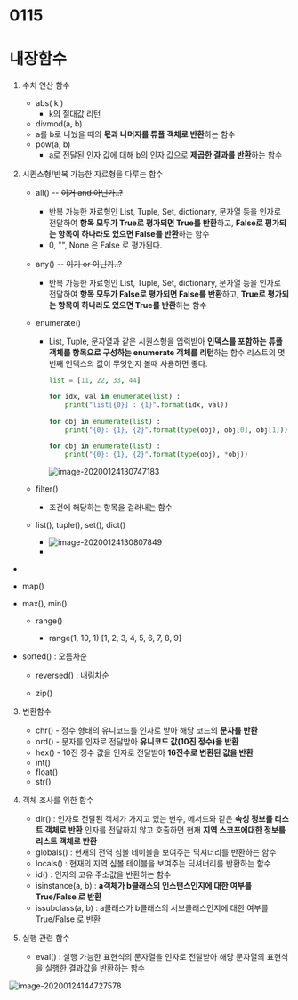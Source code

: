 # 0115

# 내장함수

1. 수치 연산 함수
   - abs( k )
     - k의 절대값 리턴
   -  divmod(a, b)
     - a를 b로 나눴을 때의 **몫과 나머지를 튜플 객체로 반환**하는 함수
   - pow(a, b)
     - a로 전달된 인자 값에 대해 b의 인자 값으로 **제곱한 결과를 반환**하는 함수



2. 시퀀스형/반복 가능한 자료형을 다루는 함수

   - all() -- ~~이거 and 아닌가..?~~

     - 반복 가능한 자료형인 List, Tuple, Set, dictionary, 문자열 등을 인자로 전달하여
       **항목 모두가 True로 평가되면 True를 반환**하고, 
       **False로 평가되는 항목이 하나라도 있으면 False를 반환**하는 함수
     - 0, "", None 은 False 로 평가된다.

   - any() -- ~~이거 or 아닌가..?~~

     - 반복 가능한 자료형인 List, Tuple, Set, dictionary, 문자열 등을 인자로 전달하여
       **항목 모두가 False로 평가되면 False를 반환**하고,
       **True로 평가되는 항목이 하나라도 있으면 True를 반환**하는 함수

   - enumerate()

     - List, Tuple, 문자열과 같은 시퀀스형을 입력받아
       **인덱스를 포함하는 튜플 객체를 항목으로 구성하는 enumerate 객체를 리턴**하는 함수
       리스트의 몇번째 인덱스의 값이 무엇인지 볼때 사용하면 좋다.

       ```python
       list = [11, 22, 33, 44]
       
       for idx, val in enumerate(list) :
           print("list[{0}] : {1}".format(idx, val))
           
       for obj in enumerate(list) :
           print("{0}: {1}, {2}".format(type(obj), obj[0], obj[1]))
           
       for obj in enumerate(list) :
           print("{0}: {1}, {2}".format(type(obj), *obj))
       ```

       ![image-20200124130747183](C:\Users\kjaeg\TIL\img\image-20200124130747183.png)

       
   
       

   - filter()

     - 조건에 해당하는 항목을 걸러내는 함수

   - list(), tuple(), set(), dict()

     - ![image-20200124130807849](C:\Users\kjaeg\TIL\img\image-20200124130807849.png)
     - 
  - 
   
- map()
  
- max(), min()
  
   - range()

     - range(1, 10, 1)
    [1, 2, 3, 4, 5, 6, 7, 8, 9]
   
- sorted() : 오름차순
  
   - reversed() : 내림차순
   
   - zip()



3. 변환함수
   - chr() - 정수 형태의 유니코드를 인자로 받아 해당 코드의 **문자를 반환**
   - ord() - 문자를 인자로 전달받아 **유니코드 값(10진 정수)을 반환**
   - hex() - 10진 정수 값을 인자로 전달받아 **16진수로 변환된 값을 반환**
   - int()
   - float()
   - str()



4. 객체 조사를 위한 함수
   - dir() : 인자로 전달된 객체가 가지고 있는 변수, 메서드와 같은
     			**속성 정보를 리스트 객체로 반환**
           			인자를 전달하지 않고 호출하면
           			현재 **지역 스코프에대한 정보를 리스트 객체로 반환**
   - globals() : 현재의 전역 심볼 테이블을 보여주는
     		             딕셔너리를 반환하는 함수
   - locals() : 현재의 지역 심볼 테이블을 보여주는
                          딕셔너리를 반환하는 함수
   - id() : 인자의 고유 주소값을 반환하는 함수
   - isinstance(a, b) : **a객체가 b클래스의 인스턴스인지에 대한 여부를 True/False 로 반환**
   - issubclass(a, b) : a클래스가 b클래스의 서브클래스인지에 대한 여부를 True/False 로 반환
   



5. 실행 관련 함수
   - eval() : 실행 가능한 표현식의 문자열을 인자로 전달받아
     				해당 문자열의 표현식을 실행한 결과값을 반환하는 함수

![image-20200124144727578](C:%5CUsers%5Ckjaeg%5CTIL%5Cimg%5Cimage-20200124144727578.png)

